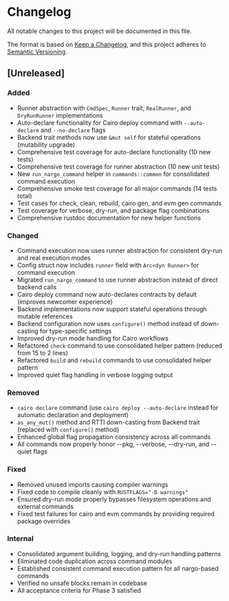 # Changelog

All notable changes to this project will be documented in this file.

The format is based on [Keep a Changelog](https://keepachangelog.com/en/1.0.0/),
and this project adheres to [Semantic Versioning](https://semver.org/spec/v2.0.0.html).

## [Unreleased]

### Added
- Runner abstraction with `CmdSpec`, `Runner` trait, `RealRunner`, and `DryRunRunner` implementations
- Auto-declare functionality for Cairo deploy command with `--auto-declare` and `--no-declare` flags
- Backend trait methods now use `&mut self` for stateful operations (mutability upgrade)
- Comprehensive test coverage for auto-declare functionality (10 new tests)
- Comprehensive test coverage for runner abstraction (10 new unit tests)
- New `run_nargo_command` helper in `commands::common` for consolidated command execution
- Comprehensive smoke test coverage for all major commands (14 tests total)
- Test cases for check, clean, rebuild, cairo gen, and evm gen commands
- Test coverage for verbose, dry-run, and package flag combinations
- Comprehensive rustdoc documentation for new helper functions

### Changed
- Command execution now uses runner abstraction for consistent dry-run and real execution modes
- Config struct now includes `runner` field with `Arc<dyn Runner>` for command execution
- Migrated `run_nargo_command` to use runner abstraction instead of direct backend calls
- Cairo deploy command now auto-declares contracts by default (improves newcomer experience)
- Backend implementations now support stateful operations through mutable references
- Backend configuration now uses `configure()` method instead of down-casting for type-specific settings
- Improved dry-run mode handling for Cairo workflows
- Refactored `check` command to use consolidated helper pattern (reduced from 15 to 2 lines)
- Refactored `build` and `rebuild` commands to use consolidated helper pattern
- Improved quiet flag handling in verbose logging output

### Removed
- `cairo declare` command (use `cairo deploy --auto-declare` instead for automatic declaration and deployment)
- `as_any_mut()` method and RTTI down-casting from Backend trait (replaced with `configure()` method)
- Enhanced global flag propagation consistency across all commands
- All commands now properly honor --pkg, --verbose, --dry-run, and --quiet flags

### Fixed
- Removed unused imports causing compiler warnings
- Fixed code to compile cleanly with `RUSTFLAGS="-D warnings"`
- Ensured dry-run mode properly bypasses filesystem operations and external commands
- Fixed test failures for cairo and evm commands by providing required package overrides

### Internal
- Consolidated argument building, logging, and dry-run handling patterns
- Eliminated code duplication across command modules
- Established consistent command execution pattern for all nargo-based commands
- Verified no unsafe blocks remain in codebase
- All acceptance criteria for Phase 3 satisfied